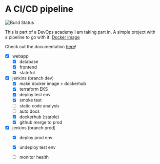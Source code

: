 # A CI/CD pipeline
![Build Status](https://jenkins-gl.bluecom.dev/buildStatus/icon?job=final-project%2Fdev)

This is part of a DevOps academy I am taking part in. A simple project with a pipeline to go with it.
[Docker image](https://hub.docker.com/repository/docker/remigiuszdonczyk/final-project/tags)

Check out the documentation [here](DOCS.md)!

- [x] webapp
  - [x] database
  - [x] frontend
  - [x] stateful
- [x] jenkins (branch dev)
  - [x] make docker image > dockerhub
  - [x] terraform EKS
  - [x] deploy test env
  - [x] smoke test
  - [ ] static code analysis
  - [ ] auto docs
  - [x] dockerhub (:stable)
  - [x] github merge to prod
- [x] jenkins (branch prod)
  - [x] deploy prod env
  - [x] undeploy test env
  - [ ] monitor health

